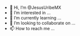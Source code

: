 - 👋 Hi, I’m @JesusUribeMX
- 👀 I’m interested in ...
- 🌱 I’m currently learning ...
- 💞️ I’m looking to collaborate on ...
- 📫 How to reach me ...

<!---
JesusUribeMX/JesusUribeMX is a ✨ special ✨ repository because its `README.md` (this file) appears on your GitHub profile.
You can click the Preview link to take a look at your changes.
--->
